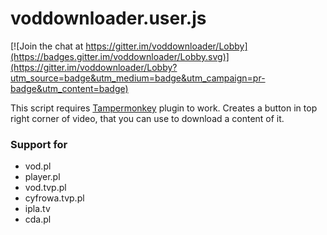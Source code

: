 # voddownloader.user.js

[![Join the chat at https://gitter.im/voddownloader/Lobby](https://badges.gitter.im/voddownloader/Lobby.svg)](https://gitter.im/voddownloader/Lobby?utm_source=badge&utm_medium=badge&utm_campaign=pr-badge&utm_content=badge)

This script requires [Tampermonkey](https://tampermonkey.net/index.php ) plugin to work. Creates a button in top right corner of video, that you can use to download a content of it.

### Support for
- vod.pl
- player.pl
- vod.tvp.pl
- cyfrowa.tvp.pl
- ipla.tv
- cda.pl
